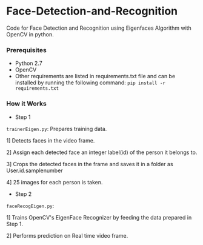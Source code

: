 # Face-Detection-and-Recognition
Code for Face Detection and Recognition using Eigenfaces Algorithm with OpenCV in python.

### Prerequisites

* Python 2.7
* OpenCV
* Other requirements are listed in requirements.txt file and can be installed by running the following command: 
`pip install -r requirements.txt`


### How it Works

* Step 1

`trainerEigen.py`: Prepares training data. 

1] Detects faces in the video frame.

2] Assign each detected face an integer label(id) of the person it belongs to.

3] Crops the detected faces in the frame and saves it in a folder as User.id.samplenumber

4] 25 images for each person is taken.

* Step 2

`faceRecogEigen.py`:  

1] Trains OpenCV's EigenFace Recognizer by feeding the data prepared in Step 1.

2] Performs prediction on Real time video frame.






